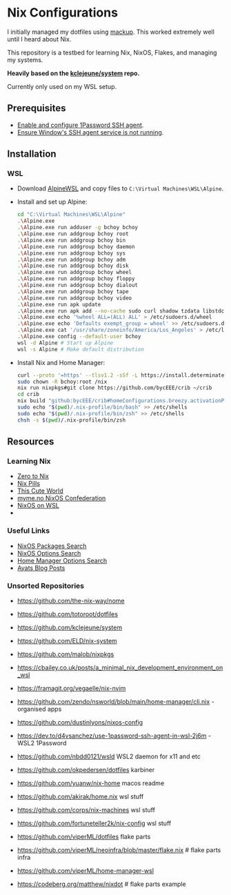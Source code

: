 # Nix Configurations

I initially managed my dotfiles using [mackup](https://github.com/lra/mackup).
This worked extremely well until I heard about Nix.

This repository is a testbed for learning Nix, NixOS, Flakes, and managing my
systems.

**Heavily based on the [kclejeune/system](https://github.com/kclejeune/system)
repo.**

Currently only used on my WSL setup.

## Prerequisites

- [Enable and configure 1Password SSH agent](https://developer.1password.com/docs/ssh/get-started/).
- [Ensure Window's SSH agent service is not running](https://developer.1password.com/docs/ssh/get-started/#step-3-turn-on-the-1password-ssh-agent).

## Installation

### WSL

- Download [AlpineWSL](https://github.com/yuk7/AlpineWSL/) and copy files to `C:\Virtual Machines\WSL\Alpine`.
- Install and set up Alpine:

  ```sh
  cd "C:\Virtual Machines\WSL\Alpine"
  .\Alpine.exe
  .\Alpine.exe run adduser -g bchoy bchoy
  .\Alpine.exe run addgroup bchoy root
  .\Alpine.exe run addgroup bchoy bin
  .\Alpine.exe run addgroup bchoy daemon
  .\Alpine.exe run addgroup bchoy sys
  .\Alpine.exe run addgroup bchoy adm
  .\Alpine.exe run addgroup bchoy disk
  .\Alpine.exe run addgroup bchoy wheel
  .\Alpine.exe run addgroup bchoy floppy
  .\Alpine.exe run addgroup bchoy dialout
  .\Alpine.exe run addgroup bchoy tape
  .\Alpine.exe run addgroup bchoy video
  .\Alpine.exe run apk update
  .\Alpine.exe run apk add --no-cache sudo curl shadow tzdata libstdc++
  .\Alpine.exe echo '%wheel ALL=(ALL) ALL' > /etc/sudoers.d/wheel
  .\Alpine.exe echo 'Defaults exempt_group = wheel' >> /etc/sudoers.d/wheel
  .\Alpine.exe cat '/usr/share/zoneinfo/America/Los_Angeles' > /etc/localtime
  .\Alpine.exe config --default-user bchoy
  wsl -d Alpine # Start up Alpine
  wsl -s Alpine # Make default distribution
  ```

- Install Nix and Home Manager:

  ```sh
  curl --proto '=https' --tlsv1.2 -sSf -L https://install.determinate.systems/nix | sh -s -- install linux --init none
  sudo chown -R bchoy:root /nix
  nix run nixpkgs#git clone https://github.com/bycEEE/crib ~/crib
  cd crib
  nix build "github:bycEEE/crib#homeConfigurations.breezy.activationPackage" && ./result/activate
  sudo echo "$(pwd)/.nix-profile/bin/bash" >> /etc/shells
  sudo echo "$(pwd)/.nix-profile/bin/zsh" >> /etc/shells
  chsh -s $(pwd)/.nix-profile/bin/zsh
  ```



## Resources

### Learning Nix

- [Zero to Nix](https://zero-to-nix.com/)
- [Nix Pills](https://nixos.org/guides/nix-pills/)
- [This Cute World](https://nixos-and-flakes.thiscute.world/introduction/)
- [myme.no NixOS Confederation](https://myme.no/posts/2022-06-14-nixos-confederation.html#wsl)
- [NixOS on WSL](https://forrestjacobs.com/nixos-on-wsl/)
-

### Useful Links

- [NixOS Packages Search](https://search.nixos.org/packages)
- [NixOS Options Search](https://search.nixos.org/options)
- [Home Manager Options Search](https://mipmip.github.io/home-manager-option-search/)
- [Ayats Blog Posts](https://ayats.org/)

### Unsorted Repositories

- <https://github.com/the-nix-way/nome>
- <https://github.com/totoroot/dotfiles>
- <https://github.com/kclejeune/system>
- <https://github.com/ELD/nix-system>
- <https://github.com/malob/nixpkgs>
- <https://cbailey.co.uk/posts/a_minimal_nix_development_environment_on_wsl>
- <https://framagit.org/vegaelle/nix-nvim>
- <https://github.com/zendo/nsworld/blob/main/home-manager/cli.nix> - organised apps
- <https://github.com/dustinlyons/nixos-config>

- <https://dev.to/d4vsanchez/use-1password-ssh-agent-in-wsl-2j6m> - WSL2 1Password
- <https://github.com/nbdd0121/wsld> WSL2 daemon for x11 and etc

- <https://github.com/okpedersen/dotfiles> karbiner
- <https://github.com/yuanw/nix-home> macos readme
- <https://github.com/akirak/home.nix> wsl stuff
- <https://github.com/corps/nix-machines> wsl stuff
- <https://github.com/fortuneteller2k/nix-config> wsl stuff
- <https://github.com/viperML/dotfiles> flake parts
- <https://github.com/viperML/neoinfra/blob/master/flake.nix> # flake parts infra
- <https://github.com/viperML/home-manager-wsl>
- <https://codeberg.org/matthew/nixdot> # flake parts example
